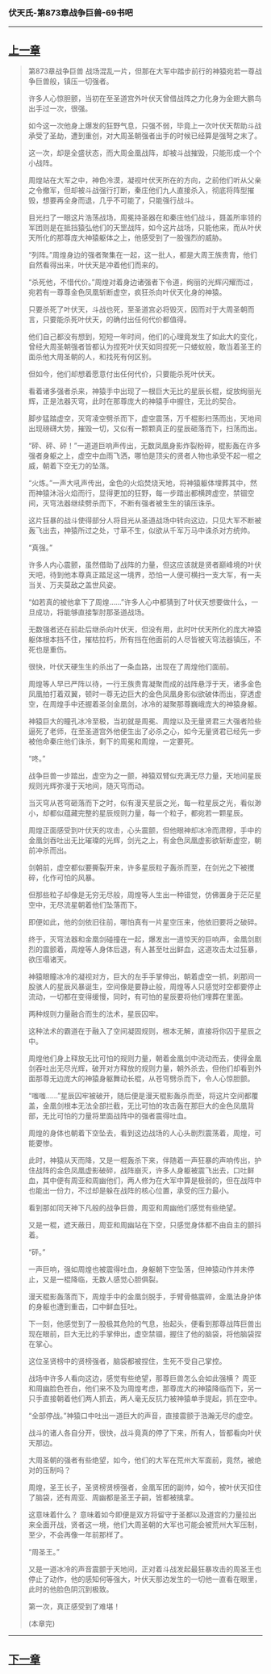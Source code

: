 ### 伏天氏-第873章战争巨兽-69书吧

--------
[上一章](./4645c5fe5205583904eddf94ad730b9f.md)
--------


>
>
>
>第873章战争巨兽
>战场混乱一片，但那在大军中踏步前行的神猿宛若一尊战争巨兽般，镇压一切强者。
>
>许多人心惊胆颤，当初在至圣道宫外叶伏天曾借战阵之力化身为金翅大鹏鸟出手过一次，很强。
>
>如今这一次他身上爆发的狂野气息，只强不弱，毕竟上一次叶伏天帮助斗战承受了圣劫，遭到重创，对大周圣朝强者出手的时候已经算是强弩之末了。
>
>这一次，却是全盛状态，而大周金凰战阵，却被斗战摧毁，只能形成一个个小战阵。
>
>周煌站在大军之中，神色冷漠，凝视叶伏天所在的方向，之前他们听从父亲之令撤军，但却被斗战强行打断，秦庄他们九人直接杀入，彻底将阵型摧毁，想要再全身而退，几乎不可能了，只能强行战斗。
>
>目光扫了一眼这片浩荡战场，周冕持圣器在和秦庄他们战斗，聂盖所率领的军团则是在抵挡猿弘他们的天罡战阵，如今这片战场，只能他来，而从叶伏天所化的那尊庞大神猿躯体之上，他感受到了一股强烈的威胁。
>
>“列阵。”周煌身边的强者聚集在一起，这一批人，都是大周王族贵胄，他们自然看得出来，叶伏天是冲着他们而来的。
>
>“杀死他，不惜代价。”周煌对着身边诸强者下令道，绚丽的光辉闪耀而过，宛若有一尊尊金色凤凰斩断虚空，疯狂杀向叶伏天化身的神猿。
>
>只要杀死了叶伏天，斗战也死，至圣道宫必将毁灭，因而对于大周圣朝而言，只要能杀死叶伏天，的确付出任何代价都值得。
>
>他们自己都没有想到，短短一年时间，他们的心理竟发生了如此大的变化，曾经大周圣朝强者皆都认为捏死叶伏天如同捏死一只蝼蚁般，敢当着圣王的面杀他大周圣朝的人，和找死有何区别。
>
>但如今，他们却想着愿意付出任何代价，只要能杀死叶伏天。
>
>看着诸多强者杀来，神猿手中出现了一根巨大无比的星辰长棍，绽放绚丽光辉，正是法器灭穹，此时在那尊庞大的神猿手中握住，无比的契合。
>
>脚步猛踏虚空，灭穹凌空劈杀而下，虚空震荡，万千棍影扫荡而出，天地间出现磅礴大势，摧毁一切，又似有一颗颗真正的星辰砸落而下，扫荡而出。
>
>“砰、砰、砰！”一道道巨响声传出，无数凤凰身影炸裂粉碎，棍影轰在许多强者身躯之上，虚空中血雨飞洒，哪怕是顶尖的贤者人物也承受不起一棍之威，朝着下空无力的坠落。
>
>“火炼。”一声大吼声传出，金色的火焰焚烧天地，将神猿躯体埋葬其中，然而神猿沐浴火焰而行，显得更加的狂野，每一步踏出都横跨虚空，禁锢空间，灭穹法器继续劈杀而下，不断有强者被生生的镇压诛杀。
>
>这片狂暴的战斗使得部分人将目光从圣道战场中转向这边，只见大军不断被轰飞出去，神猿所过之处，寸草不生，似欲从千军万马中诛杀对方统帅。
>
>“真强。”
>
>许多人内心震颤，虽然借助了战阵的力量，但这应该就是贤者巅峰境的叶伏天吧，待到他本尊真正踏足这一境界，恐怕一人便可横扫一支大军，有一夫当关、万夫莫敌之盖世风姿。
>
>“如若真的被他拿下了周煌……”许多人心中都猜到了叶伏天想要做什么，一旦成功，将能够直接掣肘那圣道战场。
>
>无数强者还在前赴后继杀向叶伏天，但没有用，此时叶伏天所化的庞大神猿躯体根本挡不住，摧枯拉朽，所有挡在他面前的人尽皆被灭穹法器镇压，不死也是重伤。
>
>很快，叶伏天硬生生的杀出了一条血路，出现在了周煌他们面前。
>
>周煌等人早已严阵以待，一行王族贵胄凝聚而成的战阵悬浮于天，诸多金色凤凰拍打着双翼，顿时一尊无边巨大的金色凤凰身影似欲破体而出，穿透虚空，在周煌手中还握着圣剑金凰剑，冰冷的凝聚那尊巍峨庞大的神猿身躯。
>
>神猿巨大的瞳孔冰冷至极，当初就是周冕、周煌以及无量贤君三大强者险些逼死了老师，在至圣道宫外他便生出了必杀之心，如今无量贤君已经先一步被他命秦庄他们诛杀，剩下的周冕和周煌，一定要死。
>
>“咚。”
>
>战争巨兽一步踏出，虚空为之一颤，神猿双臂似充满无尽力量，天地间星辰规则光辉弥漫于天地间，随灭穹而动。
>
>当灭穹从苍穹砸落而下之时，似有漫天星辰之光，每一粒星辰之光，看似渺小，却都似蕴藏完整的星辰规则力量，每一个粒子，都宛若一颗星辰。
>
>周煌正面感受到叶伏天的攻击，心头震颤，但他眼神却冰冷而肃穆，手中的金凰剑吞吐出无比璀璨的光辉，剑光之上，有金色凤凰虚影欲斩断虚空，朝前冲杀而出。
>
>剑朝前，虚空都似要撕裂开来，许多星辰粒子轰杀而至，在剑光之下被搅碎，化作可怕的风暴。
>
>但那些粒子却像是无穷无尽般，周煌等人生出一种错觉，仿佛置身于茫茫星空中，无尽流星朝着他们坠落而下。
>
>即便如此，他的剑依旧往前，哪怕真有一片星空压来，他依旧要将之破碎。
>
>终于，灭穹法器和金凰剑碰撞在一起，爆发出一道惊天的巨响声，金凰剑剧烈的震颤着，周煌等人身体后退，有人甚至吐出鲜血，这道攻击太过狂暴，欲压塌诸天。
>
>神猿眼瞳冰冷的凝视对方，巨大的左手手掌伸出，朝着虚空一抓，刹那间一股骇人的星辰风暴诞生，空间像是要静止般，周煌等人只感觉时空都要停止流动，一切都在变得缓慢，同时，有可怕的星辰要将他们埋葬在里面。
>
>两种规则力量融合而生的法术，星辰囚牢。
>
>这种法术的霸道在于融入了空间凝固规则，根本无解，直接将你囚于星辰之中。
>
>周煌他们身上释放无比可怕的规则力量，朝着金凰剑中流动而去，使得金凰剑吞吐出无尽光辉，破开对方释放的规则力量，朝外杀去，但他们却看到外面那尊无边庞大的神猿身躯舞动长棍，从苍穹劈杀而下，令人心惊胆颤。
>
>“嗤嗤……”星辰囚牢被破开，随后便是漫天棍影轰杀而至，将这片空间都覆盖，金凰剑根本无法全部拦截，无比可怕的攻击轰在那巨大的金色凤凰背部，无比可怕的力量将里面战阵中的强者震得吐血。
>
>周煌的身体也朝着下空坠去，看到这边战场的人心头剧烈震荡着，周煌，可能要惨。
>
>此时，神猿从天而降，又是一棍轰杀下来，伴随着一声狂暴的声响传出，护住战阵的金色凤凰虚影破碎，战阵崩灭，许多人身躯被震飞出去，口吐鲜血，其中便有周亚和周幽他们，两人修为在大军中算是极弱的，但在战阵中也能出一份力，不过却是躲在战阵的核心位置，承受的压力最小。
>
>看到那如同天神下凡般的战争巨兽，周亚和周幽他们感觉有些绝望。
>
>又是一棍，遮天蔽日，周亚和周幽站在下空，只感觉身体都不由自主的颤抖着。
>
>“砰。”
>
>一声巨响，强如周煌也被震得吐血，身躯朝下空坠落，但神猿动作并未停止，又是一棍降临，无数人感觉心胆俱裂。
>
>漫天棍影轰落而下，周煌手中的金凰剑脱手，手臂骨骼震碎，金凰法身护体的身躯也遭到重击，口中鲜血狂吐。
>
>下一刻，他感觉到了一股极其危险的气息，抬起头，便看到那尊战阵巨兽出现在眼前，巨大无比的手掌伸出，虚空禁锢，握住了他的脑袋，将他脑袋捏在掌心。
>
>这位圣贤榜中的贤榜强者，脑袋都被捏住，生死不受自己掌控。
>
>战场中许多人看向这边，感觉有些绝望，那尊巨兽怎么会如此强横？
>周亚和周幽脸色苍白，他们来不及为周煌考虑，那尊庞大的神猿降临而下，另一只手直接朝着他们两人抓去，两人毫无反抗力被神猿单手提起，抓在空中。
>
>“全部停战。”神猿口中吐出一道巨大的声音，直接震颤于浩瀚无尽的虚空。
>
>战斗的诸人各自分开，很快，战斗竟真的停了下来，所有人，皆都看向叶伏天那边。
>
>大周圣朝的强者有些绝望，如今，他们的大军在荒州大军面前，竟然，被绝对的压制吗？
>
>周煌，圣王长子，圣贤榜贤榜强者，金凰军团的副帅，如今，被叶伏天扣住了脑袋，还有周亚、周幽都是圣王子嗣，皆都被擒拿。
>
>这意味着什么？
>意味着如今即便是双方将留守于圣都以及道宫的力量拉出来全面开战，贤者这一境，他们大周圣朝的大军也可能会被荒州大军压制，至少，不会再像一年前那样了。
>
>“周圣王。”
>
>又是一道冰冷的声音震颤于天地间，正对着斗战发起最狂暴攻击的周圣王也停止了动作，他的感知何等强大，叶伏天那边发生的一切他一直看在眼里，此时的他脸色阴沉到极致。
>
>第一次，真正感受到了难堪！
>
>(本章完)
>
>

--------
[下一章](./66de65bae73581973fc15b9a71727ee9.md)
--------
